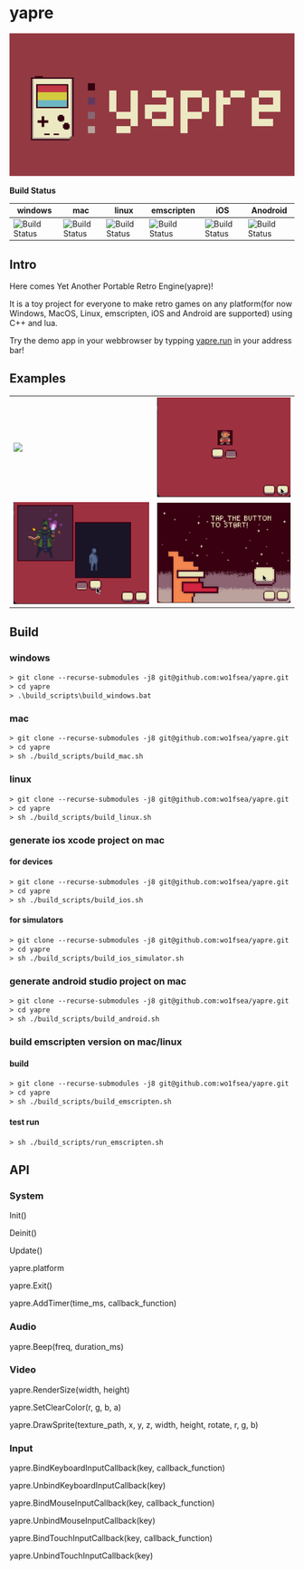 # yapre

![yapre](./vis/png/banner.png)

**Build Status**

|windows|mac|linux|emscripten|iOS|Anodroid|
|-------|-------|-------|-------|------|-------|
|![Build Status](https://github.com/wo1fsea/yapre/actions/workflows/windows_build.yml/badge.svg)|![Build Status](https://github.com/wo1fsea/yapre/actions/workflows/mac_build.yml/badge.svg)|![Build Status](https://github.com/wo1fsea/yapre/actions/workflows/linux_build.yml/badge.svg)|![Build Status](https://github.com/wo1fsea/yapre/actions/workflows/emscripten_build.yml/badge.svg)|![Build Status](https://github.com/wo1fsea/yapre/actions/workflows/ios_build.yml/badge.svg)|![Build Status](https://github.com/wo1fsea/yapre/actions/workflows/android_build.yml/badge.svg)|

## Intro

Here comes Yet Another Portable Retro Engine(yapre)!

It is a toy project for everyone to make retro games on any platform(for now Windows, MacOS, Linux, emscripten, iOS and Android are supported) using C++ and lua.

Try the demo app in your webbrowser by typping [yapre.run](https://yapre.run) in your address bar!


## Examples

<table>
<tr>
<td>
<img width="320px" src="./docs/example1.gif">
</td>
<td>
<img width="320px" src="./docs/example2.gif">
</td>
</tr>
<tr>
<td>
<img width="320px" src="./docs/example3.gif">
</td>
<td>
<img width="320px" src="./docs/example4.gif">
</td>
</tr>
</table>

## Build

### windows

```
> git clone --recurse-submodules -j8 git@github.com:wo1fsea/yapre.git
> cd yapre
> .\build_scripts\build_windows.bat
```

### mac

```
> git clone --recurse-submodules -j8 git@github.com:wo1fsea/yapre.git
> cd yapre
> sh ./build_scripts/build_mac.sh
```

### linux

```
> git clone --recurse-submodules -j8 git@github.com:wo1fsea/yapre.git
> cd yapre
> sh ./build_scripts/build_linux.sh
```

### generate ios xcode project on mac

#### for devices

```
> git clone --recurse-submodules -j8 git@github.com:wo1fsea/yapre.git
> cd yapre
> sh ./build_scripts/build_ios.sh
```

#### for simulators

```
> git clone --recurse-submodules -j8 git@github.com:wo1fsea/yapre.git
> cd yapre
> sh ./build_scripts/build_ios_simulator.sh
```

### generate android studio project on mac

```
> git clone --recurse-submodules -j8 git@github.com:wo1fsea/yapre.git
> cd yapre
> sh ./build_scripts/build_android.sh
```

### build emscripten version on mac/linux

#### build

```
> git clone --recurse-submodules -j8 git@github.com:wo1fsea/yapre.git
> cd yapre
> sh ./build_scripts/build_emscripten.sh
```

#### test run

```
> sh ./build_scripts/run_emscripten.sh
```

## API

### System

Init()

Deinit()

Update()

yapre.platform

yapre.Exit()

yapre.AddTimer(time_ms, callback_function)

### Audio

yapre.Beep(freq, duration_ms)

### Video

yapre.RenderSize(width, height)

yapre.SetClearColor(r, g, b, a)

yapre.DrawSprite(texture_path, x, y, z, width, height, rotate, r, g, b)

### Input

yapre.BindKeyboardInputCallback(key, callback_function)

yapre.UnbindKeyboardInputCallback(key)

yapre.BindMouseInputCallback(key, callback_function)

yapre.UnbindMouseInputCallback(key)

yapre.BindTouchInputCallback(key, callback_function)

yapre.UnbindTouchInputCallback(key)
